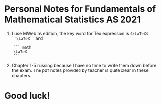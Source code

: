 # Personal Notes for Fundamentals of Mathematical Statistics AS 2021
1. I use MWeb as edition, the key word for Tex expression is ```$\LaTeX$``` ``` ``\LaTeX`` ``` and

```
    ``` math
    \LaTeX
    ```
```
2. Chapter 1-5 missing because I have no time to write them down before the exam. The pdf notes provided by teacher is quite clear in these chapters. 

   
# Good luck!
